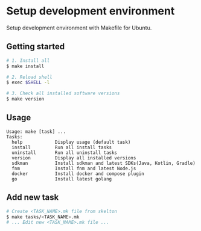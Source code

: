 # Setup development environment
Setup development environment with Makefile for Ubuntu.

## Getting started
```bash
# 1. Install all
$ make install

# 2. Reload shell
$ exec $SHELL -l

# 3. Check all installed software versions
$ make version
```

## Usage
```
Usage: make [task] ...
Tasks:
  help            Display usage (default task)
  install         Run all install tasks
  uninstall       Run all uninstall tasks
  version         Display all installed versions
  sdkman          Install sdkman and latest SDKs(Java, Kotlin, Gradle)
  fnm             Install fnm and latest Node.js
  docker          Install docker and compose plugin
  go              Install latest golang
```

## Add new task

```bash
# Create <TASK_NAME>.mk file from skelton
$ make tasks/<TASK_NAME>.mk
# ... Edit new <TASK_NAME>.mk file ...
```
